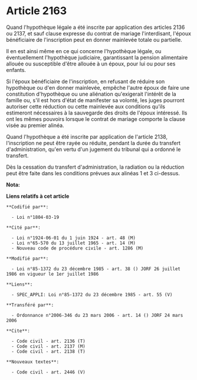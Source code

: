 # Article 2163

Quand l'hypothèque légale a été inscrite par application des articles 2136 ou 2137, et sauf clause expresse du contrat de
mariage l'interdisant, l'époux bénéficiaire de l'inscription peut en donner mainlevée totale ou partielle.

Il en est ainsi même en ce qui concerne l'hypothèque légale, ou éventuellement l'hypothèque judiciaire, garantissant la
pension alimentaire allouée ou susceptible d'être allouée à un époux, pour lui ou pour ses enfants.

Si l'époux bénéficiaire de l'inscription, en refusant de réduire son hypothèque ou d'en donner mainlevée, empêche l'autre
époux de faire une constitution d'hypothèque ou une aliénation qu'exigerait l'intérêt de la famille ou, s'il est hors d'état
de manifester sa volonté, les juges pourront autoriser cette réduction ou cette mainlevée aux conditions qu'ils estimeront
nécessaires à la sauvegarde des droits de l'époux intéressé. Ils ont les mêmes pouvoirs lorsque le contrat de mariage
comporte la clause visée au premier alinéa.

Quand l'hypothèque a été inscrite par application de l'article 2138, l'inscription ne peut être rayée ou réduite, pendant la
durée du transfert d'administration, qu'en vertu d'un jugement du tribunal qui a ordonné le transfert.

Dès la cessation du transfert d'administration, la radiation ou la réduction peut être faite dans les conditions prévues aux
alinéas 1 et 3 ci-dessus.

**Nota:**



**Liens relatifs à cet article**

	**Codifié par**:

	  - Loi n°1804-03-19

	**Cité par**:

	  - Loi n°1924-06-01 du 1 juin 1924 - art. 48 (M)
	  - Loi n°65-570 du 13 juillet 1965 - art. 14 (M)
	  - Nouveau code de procédure civile - art. 1286 (M)

	**Modifié par**:

	  - Loi n°85-1372 du 23 décembre 1985 - art. 38 () JORF 26 juillet 1986 en vigueur le 1er juillet 1986

	**Liens**:

	  - SPEC_APPLI: Loi n°85-1372 du 23 décembre 1985 - art. 55 (V)

	**Transféré par**:

	  - Ordonnance n°2006-346 du 23 mars 2006 - art. 14 () JORF 24 mars 2006

	**Cite**:

	  - Code civil - art. 2136 (T)
	  - Code civil - art. 2137 (M)
	  - Code civil - art. 2138 (T)

	**Nouveaux textes**:

	  - Code civil - art. 2446 (V)
